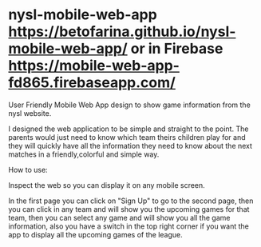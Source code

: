 # nysl-mobile-web-app                           https://betofarina.github.io/nysl-mobile-web-app/   or in Firebase https://mobile-web-app-fd865.firebaseapp.com/
                                              
User Friendly Mobile Web App design to show game information from the nysl website.

I designed the web application to be simple and straight to the point. The parents would just need to know which team theirs children play for and they will quickly have all the information they need to know about the next matches in a friendly,colorful and simple way. 

How to use:

Inspect the web so you can display it on any mobile screen.

In the first page you can click on "Sign Up" to go to the second page, then you can click in any team and will show you the upcoming games for that team, then you can select any game and will show you all the game information, also you have a switch in the top right corner if you want the app to display all the upcoming games of the league.
